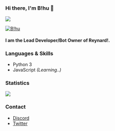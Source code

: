 ### Hi there, I'm B!hu 👋

![](https://komarev.com/ghpvc/?username=fallnx) <br/>
<a href="https://discord.gg/yrvnwu557g"><p><img align="center" src="https://discord.c99.nl/widget/theme-2/776224618516054036.png" alt="B!hu"/></a>
#### I am the Lead Developer/Bot Owner of Reynard!.


### Languages & Skills

- Python 3 
- JavaScript *(Learning..)*

### Statistics

![](https://github-readme-stats.vercel.app/api?username=Blhu185&count_private=true&show_icons=true&theme=tokyonight) <br/>

### Contact

- [Discord](https://discord.com/users/776224618516054036)
- [Twitter](https://twitter.com/ManagerBlhu)
